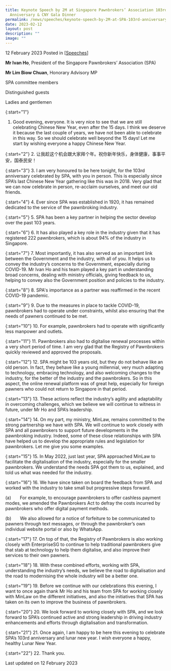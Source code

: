 ```yaml
---
title: Keynote Speech by 2M at Singapore Pawnbrokers’ Association 103rd
  Anniversary & CNY Gala Dinner
permalink: /news/speeches/keynote-speech-by-2M-at-SPA-103rd-anniversary-cny-gala-dinner/
date: 2023-02-12
layout: post
description: ""
image: ""
---
```

12 February 2023 Posted in [[Speeches](/news/speeches)]

**Mr Ivan Ho**, President of the Singapore Pawnbrokers’ Association (SPA)

**Mr Lim Biow Chuan**, Honorary Advisory MP

SPA committee members

Distinguished guests

Ladies and gentlemen

{:start="1"}
1.	Good evening, everyone. It is very nice to see that we are still celebrating Chinese New Year, even after the 15 days. I think we deserve it because the last couple of years, we have not been able to celebrate in this way. So we should celebrate well beyond the 15 days! Let me start by wishing everyone a happy Chinese New Year.

{:start="2"}
2.	让我趁这个机会跟大家拜个年。祝你新年快乐，身体健康，事事平安，国泰民安！

{:start="3"}
3.	I am very honoured to be here tonight, for the 103rd anniversary celebrated by SPA, with you in person. This is especially since SPA’s last Chinese New Year gathering like this was in 2018. Very glad that we can now celebrate in person, re-acclaim ourselves, and meet our old friends.

{:start="4"}
4.	Ever since SPA was established in 1920, it has remained dedicated to the service of the pawnbroking industry.

{:start="5"}
5.	SPA has been a key partner in helping the sector develop over the past 103 years.

{:start="6"}
6.	It has also played a key role in the industry given that it has registered 222 pawnbrokers, which is about 94% of the industry in Singapore.

{:start="7"}
7.	Most importantly, it has also served as an important link between the Government and the industry, with all of you. It helps us to convey the industry’s concerns to the Government, especially during COVID-19. Mr Ivan Ho and his team played a key part in understanding broad concerns, dealing with ministry officials, giving feedback to us, helping to convey also the Government position and policies to the industry.

{:start="8"}
8.	SPA's importance as a partner was reaffirmed in the recent COVID-19 pandemic.

{:start="9"}
9.	Due to the measures in place to tackle COVID-19, pawnbrokers had to operate under constraints, whilst also ensuring that the needs of pawners continued to be met.

{:start="10"}
10.	For example, pawnbrokers had to operate with significantly less manpower and outlets.

{:start="11"}
11.	Pawnbrokers also had to digitalise renewal processes within a very short period of time. I am very glad that the Registry of Pawnbrokers quickly reviewed and approved the proposals.

{:start="12"}
12.	SPA might be 103 years old, but they do not behave like an old person. In fact, they behave like a young millennial, very much adapting to technology, embracing technology, and also welcoming changes to the industry, for the better of the industry and the pawnbrokers. So in this aspect, the online renewal platform was of great help, especially for foreign pawners who could not return to Singapore in that period.

{:start="13"}
13.	These actions reflect the industry’s agility and adaptability in overcoming challenges, which we believe we will continue to witness in future, under Mr Ho and SPA’s leadership.

{:start="14"}
14.	On my part, my ministry, MinLaw, remains committed to the strong partnership we have with SPA. We will continue to work closely with SPA and all pawnbrokers to support future developments in the pawnbroking industry. Indeed, some of these close relationships with SPA have helped us to develop the appropriate rules and legislation for pawnbrokers. Let me give you some examples.

{:start="15"}
15.	In May 2022, just last year, SPA approached MinLaw to facilitate the digitalisation of the industry, especially for the smaller pawnbrokers. We understand the needs SPA got them to us, explained, and told us what was needed for the industry.  

{:start="16"}
16.	We have since taken on board the feedback from SPA and worked with the industry to take small but progressive steps forward.

(a)       For example, to encourage pawnbrokers to offer cashless payment modes, we amended the Pawnbrokers Act to defray the costs incurred by pawnbrokers who offer digital payment methods.

(b)       We also allowed for a notice of forfeiture to be communicated to pawners through text messages, or through the pawnbroker’s own individual website portal or also by WhatsApp.

{:start="17"}
17.	On top of that, the Registry of Pawnbrokers is also working closely with EnterpriseSG to continue to help traditional pawnbrokers give that stab at technology to help them digitalise, and also improve their services to their own pawners.

{:start="18"}
18.	With these combined efforts, working with SPA, understanding the industry’s needs, we believe the road to digitalisation and the road to modernising the whole industry will be a better one.

{:start="19"}
19.	Before we continue with our celebrations this evening, I want to once again thank Mr Ho and his team from SPA for working closely with MinLaw on the different initiatives, and also the initiatives that SPA has taken on its own to improve the business of pawnbrokers.

{:start="20"}
20.	We look forward to working closely with SPA, and we look forward to SPA’s continued active and strong leadership in driving industry enhancements and efforts through digitalisation and transformation.

{:start="21"}
21.	Once again, I am happy to be here this evening to celebrate SPA’s 103rd anniversary and lunar new year. I wish everyone a happy, healthy Lunar New Year.

{:start="22"}
22.	Thank you.

<p class="right-side-updated">Last updated on 12 February 2023</p>